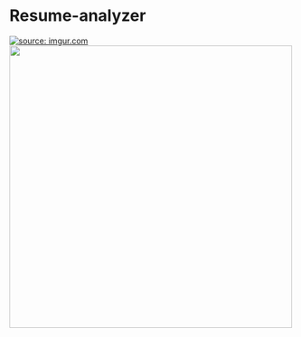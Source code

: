 # Resume-analyzer

<a href="https://imgur.com/UCTS4S0"><img src="https://i.imgur.com/UCTS4S0.png" title="source: imgur.com" /></a>
<a href="https://imgur.com/UCTS4S0"><img src="https://github.com/soumya997/Resume-analyzer/blob/main/ui_img/PicsArtCrop.png" width="500"/></a>
